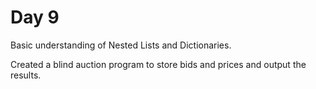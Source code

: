 # Day 9 

Basic understanding of Nested Lists and Dictionaries.

Created a blind auction program to store bids and prices and output the results.